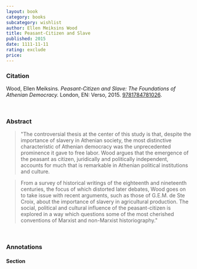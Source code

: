 ```yaml
---
layout: book
category: books
subcategory: wishlist
author: Ellen Meiksins Wood
title: Peasant-Citizen and Slave
published: 2015
date: 1111-11-11
rating: exclude
price:
---
```


### Citation

Wood, Ellen Meiksins. *Peasant-Citizen and Slave: The Foundations of Athenian Democracy.* London, EN: Verso, 2015. [9781784781026](https://www.versobooks.com/en-ca/products/1243-peasant-citizen-and-slave).

<br>

### Abstract

> "The controversial thesis at the center of this study is that, despite the importance of slavery in Athenian society, the most distinctive characteristic of Athenian democracy was the unprecedented prominence it gave to free labor. Wood argues that the emergence of the peasant as citizen, juridically and politically independent, accounts for much that is remarkable in Athenian political institutions and culture.

> From a survey of historical writings of the eighteenth and nineteenth centuries, the focus of which distorted later debates, Wood goes on to take issue with recent arguments, such as those of G.E.M. de Ste Croix, about the importance of slavery in agricultural production. The social, political and cultural influence of the peasant-citizen is explored in a way which questions some of the most cherished conventions of Marxist and non-Marxist historiography."

<br>

### Annotations

#### Section

<br>
